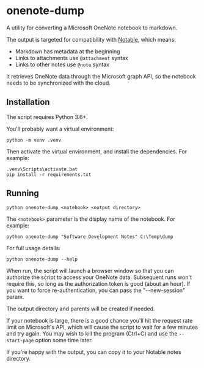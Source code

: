 # onenote-dump

A utility for converting a Microsoft OneNote notebook to markdown.

The output is targeted for compatibility with
[Notable](https://github.com/notable/notable), which means:

* Markdown has metadata at the beginning
* Links to attachments use `@attachment` syntax
* Links to other notes use `@note` syntax

It retrieves OneNote data through the Microsoft graph API, so the notebook
needs to be synchronized with the cloud.

## Installation

The script requires Python 3.6+.

You'll probably want a virtual environment:

```
python -m venv .venv
```

Then activate the virtual environment, and install the dependencies. For
example:

```
.venv\Scripts\activate.bat
pip install -r requirements.txt
```

## Running

```
python onenote-dump <notebook> <output directory>
```

The `<notebook>` parameter is the display name of the notebook. For example:

```
python onenote-dump "Software Development Notes" C:\Temp\dump
```

For full usage details:

```
python onenote-dump --help
```

When run, the script will launch a browser window so that you can authorize the
script to access your OneNote data. Subsequent runs won't require this, so long
as the authorization token is good (about an hour). If you want to force
re-authentication, you can pass the "--new-session" param.

The output directory and parents will be created if needed.

If your notebook is large, there is a good chance you'll hit the request rate
limit on Microsoft's API, which will cause the script to wait for a few minutes
and try again. You may wish to kill the program (Ctrl+C) and use the
`--start-page` option some time later.

If you're happy with the output, you can copy it to your Notable notes
directory.
